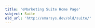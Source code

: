 ```yaml
---
title: 'eMarketing Suite Home Page'
subject: Suite
old_url: 'http://emarsys.dev/old/suite/'
---
```


